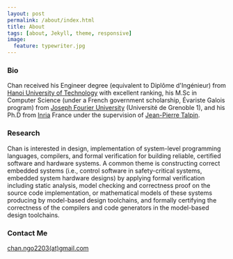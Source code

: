 ```yaml
---
layout: post
permalink: /about/index.html
title: About
tags: [about, Jekyll, theme, responsive]
image:
  feature: typewriter.jpg
---
```


### Bio
Chan received his Engineer degree (equivalent to Diplôme d'Ingénieur) from [Hanoi University of Technology](http://en.hust.edu.vn/home) with excellent ranking, his M.Sc in Computer Science (under a French government scholarship, Évariste Galois program) from [Joseph Fourier University](https://www.ujf-grenoble.fr/?language=en) (Université de Grenoble 1), and his Ph.D from [Inria](http://www.inria.fr/en/) France under the supervision of [Jean-Pierre Talpin](http://www.irisa.fr/prive/talpin/).

### Research
Chan is interested in design, implementation of system-level programming languages, compilers, and formal verification for building reliable, certified software and hardware systems. A common theme is constructing correct embedded systems (i.e., control software in safety-critical systems, embedded system hardware designs) by applying formal verification including static analysis, model checking and correctness proof on the source code implementation, or mathematical models of these systems producing by model-based design toolchains, and formally certifying the correctness of the compilers and code generators in the model-based design toolchains.

### Contact Me
[chan.ngo2203(at)gmail.com](mailto:chan.ngo2203@gmail.com)